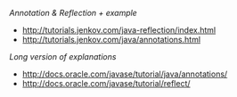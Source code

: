 *Annotation & Reflection + example*
* http://tutorials.jenkov.com/java-reflection/index.html
* http://tutorials.jenkov.com/java/annotations.html

*Long version of explanations*
* http://docs.oracle.com/javase/tutorial/java/annotations/
* http://docs.oracle.com/javase/tutorial/reflect/
